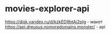 # movies-explorer-api
https://disk.yandex.ru/d/kzkED9btAi2pIg - макет
https://api.dreusus.nomoredomains.monster/ - api
